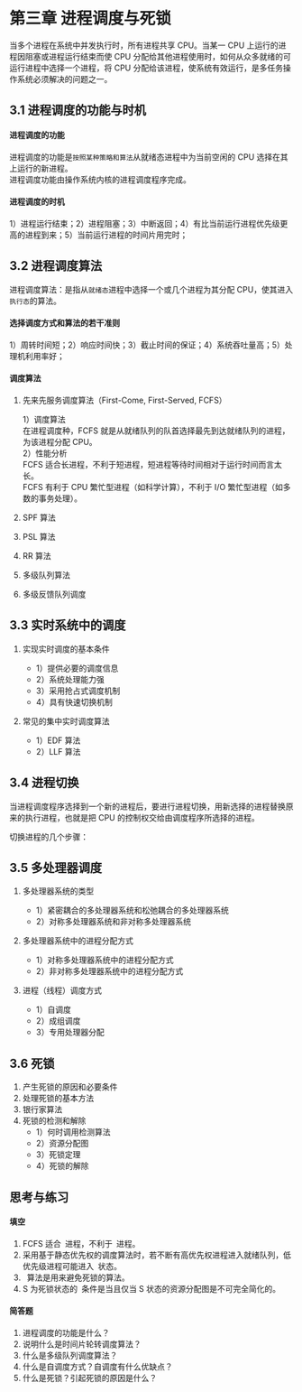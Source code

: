 # 第三章 进程调度与死锁

当多个进程在系统中并发执行时，所有进程共享 CPU。当某一 CPU 上运行的进程因阻塞或进程运行结束而使 CPU 分配给其他进程使用时，如何从众多就绪的可运行进程中选择一个进程，将 CPU 分配给该进程，使系统有效运行，是多任务操作系统必须解决的问题之一。

## 3.1 进程调度的功能与时机

#### 进程调度的功能

进程调度的功能是`按照某种策略和算法`从就绪态进程中为当前空闲的 CPU 选择在其上运行的新进程。  
 进程调度功能由操作系统内核的进程调度程序完成。

#### 进程调度的时机

1）进程运行结束；2）进程阻塞；3）中断返回；4）有比当前运行进程优先级更高的进程到来；5）当前运行进程的时间片用完时；

## 3.2 进程调度算法

进程调度算法：是指从`就绪态`进程中选择一个或几个进程为其分配 CPU，使其进入`执行态`的算法。

#### 选择调度方式和算法的若干准则

1）周转时间短；2）响应时间快；3）截止时间的保证；4）系统吞吐量高；5）处理机利用率好；

#### 调度算法

1. 先来先服务调度算法（First-Come, First-Served, FCFS）

   1）调度算法  
    在进程调度种，FCFS 就是从就绪队列的队首选择最先到达就绪队列的进程，为该进程分配 CPU。  
   2）性能分析  
    FCFS 适合长进程，不利于短进程，短进程等待时间相对于运行时间而言太长。  
    FCFS 有利于 CPU 繁忙型进程（如科学计算），不利于 I/O 繁忙型进程（如多数的事务处理）。

2. SPF 算法
3. PSL 算法
4. RR 算法
5. 多级队列算法
6. 多级反馈队列调度

## 3.3 实时系统中的调度

1. 实现实时调度的基本条件

   - 1）提供必要的调度信息
   - 2）系统处理能力强
   - 3）采用抢占式调度机制
   - 4）具有快速切换机制

2. 常见的集中实时调度算法

   - 1）EDF 算法
   - 2）LLF 算法

## 3.4 进程切换

当进程调度程序选择到一个新的进程后，要进行进程切换，用新选择的进程替换原来的执行进程，也就是把 CPU 的控制权交给由调度程序所选择的进程。

切换进程的几个步骤：

## 3.5 多处理器调度

1. 多处理器系统的类型

   - 1）紧密耦合的多处理器系统和松弛耦合的多处理器系统
   - 2）对称多处理器系统和非对称多处理器系统

2. 多处理器系统中的进程分配方式

   - 1）对称多处理器系统中的进程分配方式
   - 2）非对称多处理器系统中的进程分配方式

3. 进程（线程）调度方式

   - 1）自调度
   - 2）成组调度
   - 3）专用处理器分配

## 3.6 死锁

1. 产生死锁的原因和必要条件
2. 处理死锁的基本方法
3. 银行家算法
4. 死锁的检测和解除
   - 1）何时调用检测算法
   - 2）资源分配图
   - 3）死锁定理
   - 4）死锁的解除

## 思考与练习

#### 填空

1. FCFS 适合` `进程，不利于` `进程。
2. 采用基于静态优先权的调度算法时，若不断有高优先权进程进入就绪队列，低优先级进程可能进入` `状态。
3. ` `算法是用来避免死锁的算法。
4. S 为死锁状态的` `条件是当且仅当 S 状态的资源分配图是不可完全简化的。

#### 简答题

1. 进程调度的功能是什么？
2. 说明什么是时间片轮转调度算法？
3. 什么是多级队列调度算法？
4. 什么是自调度方式？自调度有什么优缺点？
5. 什么是死锁？引起死锁的原因是什么？
